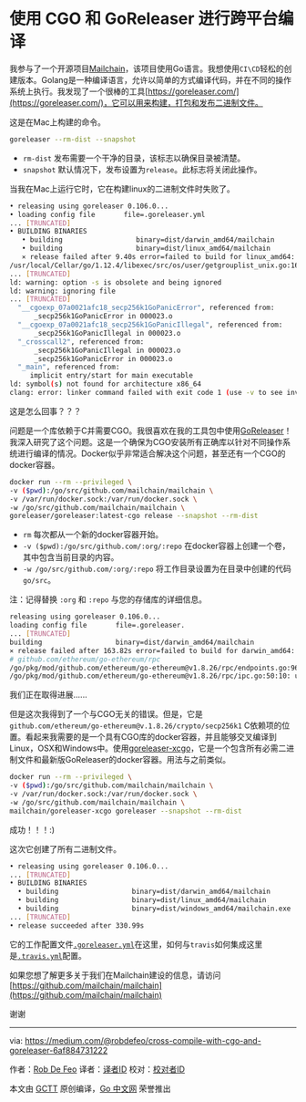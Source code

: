 # 使用 CGO 和 GoReleaser 进行跨平台编译

我参与了一个开源项目[Mailchain](https://github.com/mailchain/mailchain)，该项目使用Go语言。我想使用`CI\CD`轻松的创建版本。Golang是一种编译语言，允许以简单的方式编译代码，并在不同的操作系统上执行。我发现了一个很棒的工具[https://goreleaser.com/](https://goreleaser.com/)，它可以用来构建，打包和发布二进制文件。

这是在Mac上构建的命令。

```bash
goreleaser --rm-dist --snapshot
```

- `rm-dist` 发布需要一个干净的目录，该标志以确保目录被清楚。
- `snapshot` 默认情况下，发布设置为`release`。此标志将关闭此操作。

当我在Mac上运行它时，它在构建linux的二进制文件时失败了。

```bash
• releasing using goreleaser 0.106.0...
• loading config file       file=.goreleaser.yml
... [TRUNCATED]
• BUILDING BINARIES
   • building                  binary=dist/darwin_amd64/mailchain
   • building                  binary=dist/linux_amd64/mailchain
   ⨯ release failed after 9.40s error=failed to build for linux_amd64: # os/user
/usr/local/Cellar/go/1.12.4/libexec/src/os/user/getgrouplist_unix.go:16:35: warning: passing 'gid_t *' (aka 'unsigned int *') to parameter of type 'int *' converts between pointers to integer types with different sign [-Wpointer-sign]
... [TRUNCATED]
ld: warning: option -s is obsolete and being ignored
ld: warning: ignoring file
... [TRUNCATED]
  "__cgoexp_07a0021afc18_secp256k1GoPanicError", referenced from:
      _secp256k1GoPanicError in 000023.o
  "__cgoexp_07a0021afc18_secp256k1GoPanicIllegal", referenced from:
      _secp256k1GoPanicIllegal in 000023.o
  "_crosscall2", referenced from:
      _secp256k1GoPanicIllegal in 000023.o
      _secp256k1GoPanicError in 000023.o
  "_main", referenced from:
     implicit entry/start for main executable
ld: symbol(s) not found for architecture x86_64
clang: error: linker command failed with exit code 1 (use -v to see invocation)
```

这是怎么回事？？？

问题是一个库依赖于C并需要CGO。我很喜欢在我的工具包中使用[GoReleaser](https://goreleaser.com/)！我深入研究了这个问题。这是一个确保为CGO安装所有正确库以针对不同操作系统进行编译的情况。Docker似乎非常适合解决这个问题，甚至还有一个CGO的docker容器。

```bash
docker run --rm --privileged \
-v ($pwd):/go/src/github.com/mailchain/mailchain \
-v /var/run/docker.sock:/var/run/docker.sock \
-w /go/src/github.com/mailchain/mailchain \
goreleaser/goreleaser:latest-cgo release --snapshot --rm-dist
```

- `rm` 每次都从一个新的docker容器开始。
- `-v ($pwd):/go/src/github.com/:org/:repo` 在docker容器上创建一个卷，其中包含当前目录的内容。
- `-w /go/src/github.com/:org/:repo` 将工作目录设置为在目录中创建的代码`go/src`。

注：记得替换 `:org` 和 `:repo` 与您的存储库的详细信息。

```bash
releasing using goreleaser 0.106.0...
loading config file       file=.goreleaser.
... [TRUNCATED]
building                  binary=dist/darwin_amd64/mailchain
⨯ release failed after 163.82s error=failed to build for darwin_amd64: go build github.com/ethereum/go-ethereum/crypto/secp256k1: build constraints exclude all Go files in /go/pkg/mod/github.com/ethereum/go-ethereum@v1.8.26/crypto/secp256k1
# github.com/ethereum/go-ethereum/rpc
/go/pkg/mod/github.com/ethereum/go-ethereum@v1.8.26/rpc/endpoints.go:96:19: undefined: ipcListen
/go/pkg/mod/github.com/ethereum/go-ethereum@v1.8.26/rpc/ipc.go:50:10: undefined: newIPCConnection
```

我们正在取得进展......

但是这次我得到了一个与CGO无关的错误。但是，它是`github.com/ethereum/go-ethereum@v.1.8.26/crypto/secp256k1` C依赖项的位置。看起来我需要的是一个具有CGO库的docker容器，并且能够交叉编译到Linux，OSX和Windows中。使用[goreleaser-xcgo](https://github.com/mailchain/goreleaser-xcgo)，它是一个包含所有必需二进制文件和最新版GoReleaser的docker容器。用法与之前类似。

```bash
docker run --rm --privileged \
-v ($pwd):/go/src/github.com/mailchain/mailchain \
-v /var/run/docker.sock:/var/run/docker.sock \
-w /go/src/github.com/mailchain/mailchain \
mailchain/goreleaser-xcgo goreleaser --snapshot --rm-dist
```

成功！！！:)

这次它创建了所有二进制文件。

```bash
• releasing using goreleaser 0.106.0...
... [TRUNCATED]
• BUILDING BINARIES
  • building                  binary=dist/darwin_amd64/mailchain
  • building                  binary=dist/linux_amd64/mailchain
  • building                  binary=dist/windows_amd64/mailchain.exe
... [TRUNCATED]
• release succeeded after 330.99s
```

它的工作配置文件[`.goreleaser.yml`](https://github.com/mailchain/mailchain/blob/3ffc95a23a82e37f1831dd9e397b2e6f104f18e3/.goreleaser.yml)在这里，如何与`travis`如何集成这里是[`.travis.yml`](https://github.com/mailchain/mailchain/blob/3ffc95a23a82e37f1831dd9e397b2e6f104f18e3/.travis.yml)配置。

如果您想了解更多关于我们在Mailchain建设的信息，请访问[https://github.com/mailchain/mailchain](https://github.com/mailchain/mailchain)

谢谢

---

via: <https://medium.com/@robdefeo/cross-compile-with-cgo-and-goreleaser-6af884731222>

作者：[Rob De Feo](https://medium.com/@robdefeo)
译者：[译者ID](https://github.com/译者ID)
校对：[校对者ID](https://github.com/校对者ID)

本文由 [GCTT](https://github.com/studygolang/GCTT) 原创编译，[Go 中文网](https://studygolang.com/) 荣誉推出
